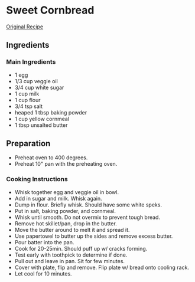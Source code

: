 # Sweet Cornbread

[Original Recipe](https://youtu.be/SMu7fZYw3eM)

## Ingredients

### Main Ingredients

* 1 egg
* 1/3 cup veggie oil
* 3/4 cup white sugar
* 1 cup milk
* 1 cup flour
* 3/4 tsp salt
* heaped 1 tbsp baking powder
* 1 cup yellow cornmeal
* 1 tbsp unsalted butter


## Preparation

* Preheat oven to 400 degrees.
* Preheat 10" pan with the preheating oven.


### Cooking Instructions

* Whisk together egg and veggie oil in bowl.
* Add in sugar and milk. Whisk again.
* Dump in flour. Briefly whisk. Should have some white speks.
* Put in salt, baking powder, and cornmeal.
* Whisk until smooth. Do not overmix to prevent tough bread.
* Remove hot skillet/pan, drop in the butter.
* Move the butter around to melt it and spread it.
* Use papertowel to butter up the sides and remove excess butter.
* Pour batter into the pan.
* Cook for 20-25min. Should puff up w/ cracks forming.
* Test early with toothpick to determine if done.
* Pull out and leave in pan. Sit for few minutes.
* Cover with plate, flip and remove. Flip plate w/ bread onto cooling rack.
* Let cool for 10 minutes.
